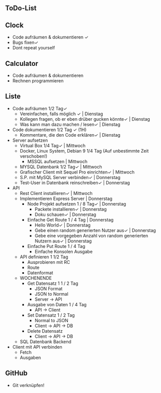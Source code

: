 ## ToDo-List


## Clock
- Code aufräumen & dokumentieren ✓
- Bugs fixen✓
- Dont repeat yourself

## Calculator
- Code aufräumen & dokumentieren
- Rechnen programmieren

## Liste
- Code aufräumen 1/2 Tag✓
    - Vereinfachen, falls möglich ✓ | Dienstag
    - Kollegen fragen, ob er eben drüber gucken könnte✓ | Dienstag
    + Was kann man dazu machen / lesen✓ | Dienstag
- Code dokumentieren 1/2 Tag ✓ (1H)
    - Kommentare, die den Code erklären✓ | Dienstag
- Server aufsetzen 
    - Virtual Box 1/4 Tag✓ | Mittwoch
    - Docker, Linux System, Debian 9 1/4 Tag (Auf unbestimmte Zeit verschoben!)
        - MSSQL aufsetzen | Mittwoch
    - MYSQL Datenbank 1/2 Tag✓ | Mittwoch
    - Grafischer Client mit Sequel Pro einrichten✓ | Mittwoch
    - S.P. mit MySQL Server verbinden✓ | Donnerstag
    - Test-User in Datenbank reinschreiben✓ | Donnerstag
- API
    - Rest Client installieren✓ | Mittwoch
    - Implementieren Express Server  | Donnerstag
        - Node Projekt aufsetzen 1 / 8 Tag✓ | Donnerstag
            - Packete installieren✓ | Donnerstag
            - Doku schauen✓ | Donnerstag
        - Einfache Get Route 1 / 4 Tag | Donnerstag
            - Hello World✓ | Donnerstag
            - Gebe einen random generierten Nutzer aus✓ | Donnerstag
            - Gebe eine vorgegeben Anzahl von random generierten Nutzern aus✓ | Donnerstag
        - Einfache Put Route 1 / 4 Tag
            - Einfache Konsolen Ausgabe 
    - API definieren 1 1/2 Tag
        + Ausprobieren mit RC
        - Route
        - Datenformat
    - WOCHENENDE
        - Get Datensatz 1 1 / 2 Tag
            - JSON Format
            - JSON to Normal
            - Server -> API
        - Ausgabe von Daten 1 / 4 Tag
            - API -> Client
        - Set Datensatz 1 / 2 Tag
            - Normal to JSON
            - Client -> API -> DB
        - Delete Datensatz 
            - Client -> API -> DB
    - SQL Datenbank Backend
- Client mit API verbinden
    - Fetch
    - Ausgaben




## GitHub
- Git verknüpfen!